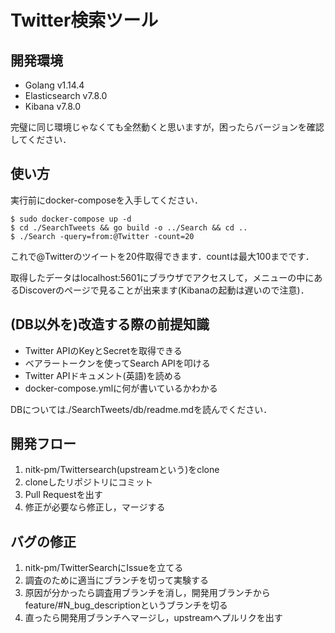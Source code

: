 # Twitter検索ツール
## 開発環境
* Golang v1.14.4
* Elasticsearch v7.8.0
* Kibana v7.8.0

完璧に同じ環境じゃなくても全然動くと思いますが，困ったらバージョンを確認してください．

## 使い方
実行前にdocker-composeを入手してください．
```
$ sudo docker-compose up -d
$ cd ./SearchTweets && go build -o ../Search && cd ..
$ ./Search -query=from:@Twitter -count=20
```

これで@Twitterのツイートを20件取得できます．countは最大100までです．

取得したデータはlocalhost:5601にブラウザでアクセスして，メニューの中にあるDiscoverのページで見ることが出来ます(Kibanaの起動は遅いので注意)．
## (DB以外を)改造する際の前提知識
* Twitter APIのKeyとSecretを取得できる
* ベアラートークンを使ってSearch APIを叩ける
* Twitter APIドキュメント(英語)を読める
* docker-compose.ymlに何が書いているかわかる

DBについては./SearchTweets/db/readme.mdを読んでください．
## 開発フロー
1. nitk-pm/Twittersearch(upstreamという)をclone
1. cloneしたリポジトリにコミット
1. Pull Requestを出す
1. 修正が必要なら修正し，マージする

## バグの修正
1. nitk-pm/TwitterSearchにIssueを立てる
1. 調査のために適当にブランチを切って実験する
1. 原因が分かったら調査用ブランチを消し，開発用ブランチからfeature/#N\_bug\_descriptionというブランチを切る
1. 直ったら開発用ブランチへマージし，upstreamへプルリクを出す
